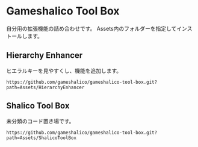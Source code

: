 # Gameshalico Tool Box
自分用の拡張機能の詰め合わせです。
Assets内のフォルダーを指定してインストールします。

## Hierarchy Enhancer
ヒエラルキーを見やすくし、機能を追加します。
```
https://github.com/gameshalico/gameshalico-tool-box.git?path=Assets/HierarchyEnhancer
```

## Shalico Tool Box
未分類のコード置き場です。
```
https://github.com/gameshalico/gameshalico-tool-box.git?path=Assets/ShalicoToolBox
```
